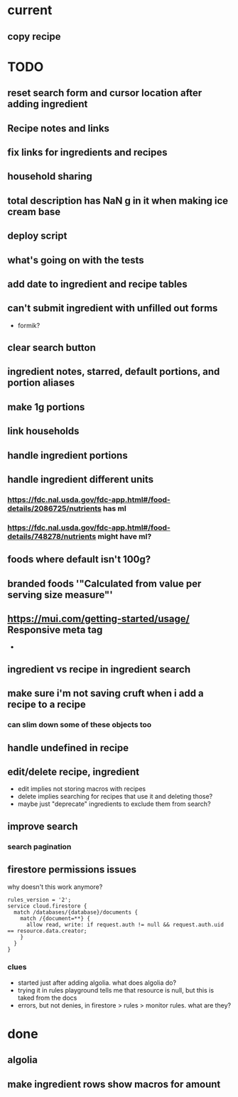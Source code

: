 # current
## copy recipe

# TODO
## reset search form and cursor location after adding ingredient
## Recipe notes and links
## fix links for ingredients and recipes
## household sharing
## total description has NaN g in it when making ice cream base 
## deploy script
## what's going on with the tests
## add date to ingredient and recipe tables
## can't submit ingredient with unfilled out forms
- formik?
## clear search button
## ingredient notes, starred, default portions, and portion aliases
## make 1g portions
## link households
## handle ingredient portions
## handle ingredient different units
### https://fdc.nal.usda.gov/fdc-app.html#/food-details/2086725/nutrients has ml
### https://fdc.nal.usda.gov/fdc-app.html#/food-details/748278/nutrients might have ml?
## foods where default isn't 100g?
## branded foods '"Calculated from value per serving size measure"'
## https://mui.com/getting-started/usage/ Responsive meta tag
- <meta name="viewport" content="initial-scale=1, width=device-width" />
## ingredient vs recipe in ingredient search
## make sure i'm not saving cruft when i add a recipe to a recipe
### can slim down some of these objects too
## handle undefined in recipe
## edit/delete recipe, ingredient
- edit implies not storing macros with recipes
- delete implies searching for recipes that use it and deleting those?
- maybe just "deprecate" ingredients to exclude them from search?
## improve search
### search pagination
## firestore permissions issues
why doesn't this work anymore?
```
rules_version = '2';
service cloud.firestore {
  match /databases/{database}/documents {
    match /{document=**} {
      allow read, write: if request.auth != null && request.auth.uid == resource.data.creator;
    }
  }
}
```
### clues
- started just after adding algolia.  what does algolia do?
- trying it in rules playground tells me that resource is null, but this is taked from the docs
- errors, but not denies, in firestore > rules > monitor rules. what are they?


# done
## algolia
## make ingredient rows show macros for amount
